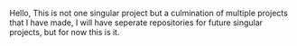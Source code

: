 Hello, This is not one singular project but a culmination of multiple projects that I have made, I will have seperate repositories for future singular projects, but for now this is it.
